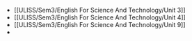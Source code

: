 - [[ULISS/Sem3/English For Science And Technology/Unit 3]]
- [[ULISS/Sem3/English For Science And Technology/Unit 4]]
- [[ULISS/Sem3/English For Science And Technology/Unit 9]]
-